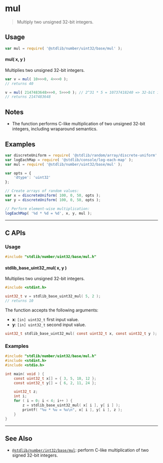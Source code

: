 <!--

@license Apache-2.0

Copyright (c) 2018 The Stdlib Authors.

Licensed under the Apache License, Version 2.0 (the "License");
you may not use this file except in compliance with the License.
You may obtain a copy of the License at

   http://www.apache.org/licenses/LICENSE-2.0

Unless required by applicable law or agreed to in writing, software
distributed under the License is distributed on an "AS IS" BASIS,
WITHOUT WARRANTIES OR CONDITIONS OF ANY KIND, either express or implied.
See the License for the specific language governing permissions and
limitations under the License.

-->

# mul

> Multiply two unsigned 32-bit integers.

<section class="intro">

</section>

<!-- /.intro -->

<section class="usage">

## Usage

```javascript
var mul = require( '@stdlib/number/uint32/base/mul' );
```

#### mul( x, y )

Multiplies two unsigned 32-bit integers.

```javascript
var v = mul( 10>>>0, 4>>>0 );
// returns 40

v = mul( 2147483648>>>0, 5>>>0 ); // 2^31 * 5 = 10737418240 => 32-bit integer overflow
// returns 2147483648
```

</section>

<!-- /.usage -->

<!-- Package usage notes. Make sure to keep an empty line after the `section` element and another before the `/section` close. -->

<section class="notes">

## Notes

-   The function performs C-like multiplication of two unsigned 32-bit integers, including wraparound semantics.

</section>

<!-- /.notes -->

<section class="examples">

## Examples

<!-- eslint no-undef: "error" -->

```javascript
var discreteUniform = require( '@stdlib/random/array/discrete-uniform' );
var logEachMap = require( '@stdlib/console/log-each-map' );
var mul = require( '@stdlib/number/uint32/base/mul' );

var opts = {
    'dtype': 'uint32'
};

// Create arrays of random values:
var x = discreteUniform( 100, 0, 50, opts );
var y = discreteUniform( 100, 0, 50, opts );

// Perform element-wise multiplication:
logEachMap( '%d * %d = %d', x, y, mul );
```

</section>

<!-- /.examples -->

<!-- C interface documentation. -->

* * *

<section class="c">

## C APIs

<!-- Section to include introductory text. Make sure to keep an empty line after the intro `section` element and another before the `/section` close. -->

<section class="intro">

</section>

<!-- /.intro -->

<!-- C usage documentation. -->

<section class="usage">

### Usage

```c
#include "stdlib/number/uint32/base/mul.h"
```

#### stdlib_base_uint32_mul( x, y )

Multiplies two unsigned 32-bit integers.

```c
#include <stdint.h>

uint32_t v = stdlib_base_uint32_mul( 5, 2 );
// returns 10
```

The function accepts the following arguments:

-   **x**: `[in] uint32_t` first input value.
-   **y**: `[in] uint32_t` second input value.

```c
uint32_t stdlib_base_uint32_mul( const uint32_t x, const uint32_t y );
```

</section>

<!-- /.usage -->

<!-- C API usage notes. Make sure to keep an empty line after the `section` element and another before the `/section` close. -->

<section class="notes">

</section>

<!-- /.notes -->

<!-- C API usage examples. -->

<section class="examples">

### Examples

```c
#include "stdlib/number/uint32/base/mul.h"
#include <stdint.h>
#include <stdio.h>

int main( void ) {
    const uint32_t x[] = { 3, 5, 10, 12 };
    const uint32_t y[] = { 6, 2, 11, 24 };

    uint32_t z;
    int i;
    for ( i = 0; i < 4; i++ ) {
        z = stdlib_base_uint32_mul( x[ i ], y[ i ] );
        printf( "%u * %u = %u\n", x[ i ], y[ i ], z );
    }
}
```

</section>

<!-- /.examples -->

</section>

<!-- /.c -->

<!-- Section for related `stdlib` packages. Do not manually edit this section, as it is automatically populated. -->

<section class="related">

* * *

## See Also

-   <span class="package-name">[`@stdlib/number/int32/base/mul`][@stdlib/number/int32/base/mul]</span><span class="delimiter">: </span><span class="description">perform C-like multiplication of two signed 32-bit integers.</span>

</section>

<!-- /.related -->

<!-- Section for all links. Make sure to keep an empty line after the `section` element and another before the `/section` close. -->

<section class="links">

<!-- <related-links> -->

[@stdlib/number/int32/base/mul]: https://github.com/stdlib-js/number/tree/main/int32/base/mul

<!-- </related-links> -->

</section>

<!-- /.links -->
